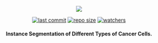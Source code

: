 <p align="center">
  <img 
    src="https://raw.githubusercontent.com/chandlerbing65nm/Pan-Cancer-Nuclei-Instance-Segmentation/main/docs/banner.png?raw=true"
  >
</p>

<div align="center">

  <a href="">![last commit](https://img.shields.io/github/last-commit/chandlerbing65nm/Pan-Cancer-Nuclei-Instance-Segmentation)</a>
  <a href="">![repo size](https://img.shields.io/github/repo-size/chandlerbing65nm/Pan-Cancer-Nuclei-Instance-Segmentation)</a>
  <a href="">![watchers](https://img.shields.io/github/watchers/chandlerbing65nm/Pan-Cancer-Nuclei-Instance-Segmentation?style=social)</a>

</div>

<h4 align="center">Instance Segmentation of Different Types of Cancer Cells.</h4>
